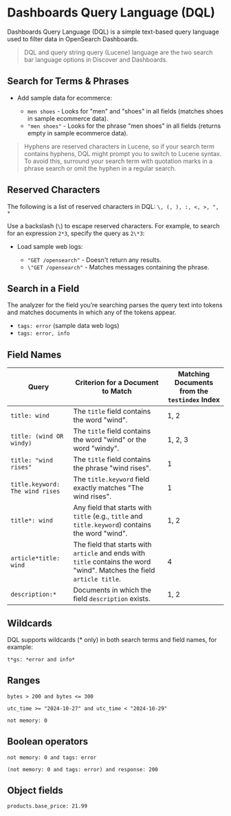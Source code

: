 # Dashboards Query Language (DQL)

Dashboards Query Language (DQL) is a simple text-based query language used to filter data in OpenSearch Dashboards.

> DQL and query string query (Lucene) language are the two search bar language options in Discover and Dashboards.

## Search for Terms & Phrases

- Add sample data for ecommerce:

    - `men shoes` - Looks for "men" and "shoes" in all fields (matches shoes in sample ecommerce data).
    - `"men shoes"` - Looks for the phrase "men shoes" in all fields (returns empty in sample ecommerce data).

> Hyphens are reserved characters in Lucene, so if your search term contains hyphens, DQL might prompt you to switch to Lucene syntax. To avoid this, surround your search term with quotation marks in a phrase search or omit the hyphen in a regular search.

## Reserved Characters

The following is a list of reserved characters in DQL: `\, (, ), :, <, >, ", *`

Use a backslash (`\`) to escape reserved characters. For example, to search for an expression `2*3`, specify the query as `2\*3`:

- Load sample web logs:

    - `"GET /opensearch"` - Doesn't return any results.
    - `\"GET /opensearch"` - Matches messages containing the phrase.

## Search in a Field

The analyzer for the field you’re searching parses the query text into tokens and matches documents in which any of the tokens appear.

- `tags: error` (sample data web logs)
- `tags: error, info`

## Field Names

| Query                     | Criterion for a Document to Match                                      | Matching Documents from the `testindex` Index |
|---------------------------|------------------------------------------------------------------------|-----------------------------------------------|
| `title: wind`             | The `title` field contains the word "wind".                            | 1, 2                                          |
| `title: (wind OR windy)`  | The `title` field contains the word "wind" or the word "windy".        | 1, 2, 3                                       |
| `title: "wind rises"`     | The `title` field contains the phrase "wind rises".                    | 1                                             |
| `title.keyword: The wind rises` | The `title.keyword` field exactly matches "The wind rises".      | 1                                             |
| `title*: wind`            | Any field that starts with `title` (e.g., `title` and `title.keyword`) contains the word "wind". | 1, 2 |
| `article*title: wind`     | The field that starts with `article` and ends with `title` contains the word "wind". Matches the field `article title`. | 4 |
| `description:*`           | Documents in which the field `description` exists.                    | 1, 2                                          |

## Wildcards
DQL supports wildcards (* only) in both search terms and field names, for example:

`t*gs: *error and info*`

## Ranges

`bytes > 200 and bytes <= 300`

`utc_time >= "2024-10-27" and utc_time < "2024-10-29"`

`not memory: 0`

## Boolean operators

`not memory: 0 and tags: error`

`(not memory: 0 and tags: error) and response: 200`

## Object fields

`products.base_price: 21.99`